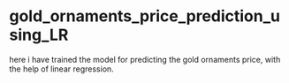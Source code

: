 # gold_ornaments_price_prediction_using_LR
here i have trained the model for predicting the gold ornaments price, with the help of linear regression.
